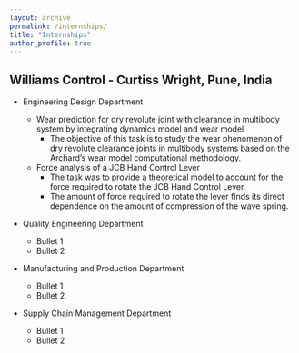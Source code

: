 ```yaml
---
layout: archive
permalink: /internships/
title: "Internships"
author_profile: true
---
```


## Williams Control - Curtiss Wright, Pune, India

* Engineering Design Department
    * Wear prediction for dry revolute joint with clearance in multibody system by integrating dynamics model and wear model
        * The objective of this task is to study the wear phenomenon of dry revolute clearance joints in multibody systems based on the Archard’s wear model computational methodology.
    * Force analysis of a JCB Hand Control Lever
        * The task was to provide a theoretical model to account for the force required to rotate the JCB Hand Control Lever.
        * The amount of force required to rotate the lever finds its direct dependence on the amount of compression of the wave spring.

* Quality Engineering Department
    * Bullet 1
    * Bullet 2

* Manufacturing and Production Department
    * Bullet 1
    * Bullet 2

* Supply Chain Management Department
    * Bullet 1
    * Bullet 2

